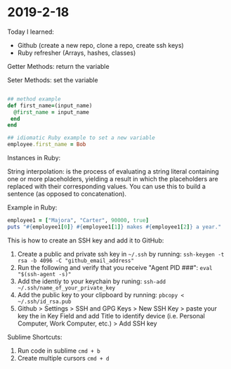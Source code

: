 # 2019-2-18

Today I learned:
- Github (create a new repo, clone a repo, create ssh keys)
- Ruby refresher (Arrays, hashes, classes)


Getter Methods: return the variable

Seter Methods: set the variable 

```Ruby

## method example
def first_name=(input_name)
  @first_name = input_name
 end
end

## idiomatic Ruby example to set a new variable
employee.first_name = Bob
```

Instances in Ruby: 


String interpolation: is the process of evaluating a string literal containing one or more placeholders, yielding a result in which the placeholders are replaced with their corresponding values. You can use this to build a sentence (as opposed to concatenation). 

Example in Ruby:
```Ruby
employee1 = ["Majora", "Carter", 90000, true]
puts "#{employee1[0]} #{employee1[1]} makes #{employee1[2]} a year." 
```

This is how to create an SSH key and add it to GitHub: 

1. Create a public and private ssh key in `~/.ssh` by running: `ssh-keygen -t rsa -b 4096 -C "github_email_address"`
2. Run the following and verify that you receive "Agent PID ###": `eval "$(ssh-agent -s)"`
3. Add the identiy to your keychain by runing: `ssh-add ~/.ssh/name_of_your_private_key`
4. Add the public key to your clipboard by running: `pbcopy < ~/.ssh/id_rsa.pub`
5. Github > Settings > SSH and GPG Keys > New SSH Key > paste your key the in Key Field and add Title to identify device (i.e. Personal Computer, Work Computer, etc.) > Add SSH key

Sublime Shortcuts:

1. Run code in sublime `cmd + b`
2. Create multiple cursors `cmd + d`

